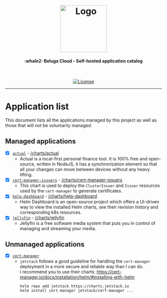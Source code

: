 <!-- markdownlint-disable MD033 -->
<h1 align="center">
  <a href="https://github.com/beluga-cloud">
    <img src="https://github.com/beluga-cloud/.github/raw/main/assets/logo_400px.png" alt="Logo" width="150" height="150">
  </a>
</h1>

<h4 align="center">:whale2: Beluga Cloud - Self-hosted application catalog</h4>

<div align="center">
  <br/>

[
![License](https://img.shields.io/github/license/beluga-cloud/charts?logo=git&logoColor=white&logoWidth=20)
](LICENSE)

</div>

---

# Application list

This document lists all the applications managed by this project as well as those that will not be voluntarily managed.

## Managed applications

-[X] [`actual`](https://github.com/actualbudget/actual) - [/charts/actual](https://github.com/beluga-cloud/charts/tree/main/charts/actual)
    - Actual is a local-first personal finance tool. It is 100% free and open-source, written in NodeJS, it has a
      synchronization element so that all your changes can move between devices without any heavy lifting.
-[X] [`cert-manager-issuers`](https://cert-manager.io/) - [/charts/cert-manager-issuers](https://github.com/beluga-cloud/charts/tree/main/charts/cert-manager-issuers)
    - This chart is used to deploy the `ClusterIssuer` and `Issuer` resources used by the `cert-manager` to generate
      certificates.
-[X] [`help-dashboard`](https://github.com/komodorio/helm-dashboard) - [/charts/help-dashboard](https://github.com/beluga-cloud/charts/tree/main/charts/help-dashboard)
    - Helm Dashboard is an open-source project which offers a UI-driven way to view the installed Helm charts, see their
      revision history and corresponding k8s resources.
-[X] [`jellyfin`](https://jellyfin.org/) - [/charts/jellyfin](https://github.com/beluga-cloud/charts/tree/main/charts/jellyfin)
    - Jellyfin is a free software media system that puts you in control of managing and streaming your media.

## Unmanaged applications

-[X] [`cert-manager`](https://cert-manager.io/)
    - `jetstack` follows a good guideline for handling the `cert-manager` deployment in a more secure and reliable way
      than I can do.  
      I recommend you to use their charts: https://cert-manager.io/docs/installation/helm/#installing-with-helm
      ```shell
      helm repo add jetstack https://charts.jetstack.io
      helm install cert-manager jetstack/cert-manager ...
      ```
